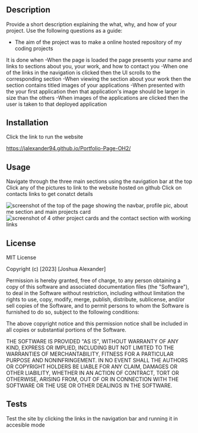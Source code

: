 
# <Hosted Coding Website Project>

## Description

Provide a short description explaining the what, why, and how of your project. Use the following questions as a guide:

- The aim of the project was to make a online hosted repository of my coding projects

It is done when
-When the page is loaded the page presents your name and links to sections about you, your work, and how to contact you
-When one of the links in the navigation is clicked then the UI scrolls to the corresponding section
-When viewing the section about your work then the section contains titled images of your applications
-When presented with the your first application then that application's image should be larger in size than the others
-When images of the applications are clicked then the user is taken to that deployed application

## Installation

Click the link to run the website

https://jalexander94.github.io/Portfolio-Page-OH2/

## Usage

Navigate through the three main sections using the navigation bar at the top
Click any of the pictures to link to the website hosted on github
Click on contacts links to get conatct details

![screenshot of the top of the page showing the navbar, profile pic, about me section and main projects card]()
![screenshot of 4 other project cards and the contact section with working links]()

## License

MIT License

Copyright (c) [2023] [Joshua Alexander]

Permission is hereby granted, free of charge, to any person obtaining a copy
of this software and associated documentation files (the "Software"), to deal
in the Software without restriction, including without limitation the rights
to use, copy, modify, merge, publish, distribute, sublicense, and/or sell
copies of the Software, and to permit persons to whom the Software is
furnished to do so, subject to the following conditions:

The above copyright notice and this permission notice shall be included in all
copies or substantial portions of the Software.

THE SOFTWARE IS PROVIDED "AS IS", WITHOUT WARRANTY OF ANY KIND, EXPRESS OR
IMPLIED, INCLUDING BUT NOT LIMITED TO THE WARRANTIES OF MERCHANTABILITY,
FITNESS FOR A PARTICULAR PURPOSE AND NONINFRINGEMENT. IN NO EVENT SHALL THE
AUTHORS OR COPYRIGHT HOLDERS BE LIABLE FOR ANY CLAIM, DAMAGES OR OTHER
LIABILITY, WHETHER IN AN ACTION OF CONTRACT, TORT OR OTHERWISE, ARISING FROM,
OUT OF OR IN CONNECTION WITH THE SOFTWARE OR THE USE OR OTHER DEALINGS IN THE
SOFTWARE.


## Tests

Test the site by clicking the links in the navigation bar and running it in accesible mode
